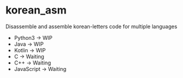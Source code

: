 # korean_asm
Disassemble and assemble korean-letters code for multiple languages
- Python3 -> WIP
- Java -> WIP
- Kotlin -> WIP
- C -> Waiting
- C++ -> Waiting
- JavaScript -> Waiting
